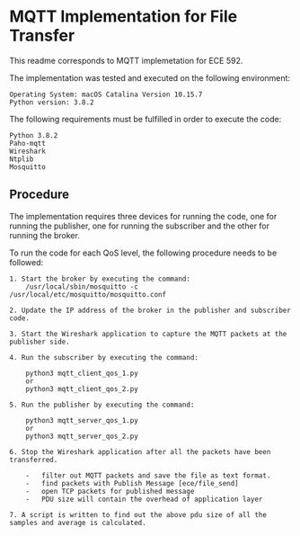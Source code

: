 # MQTT Implementation for File Transfer

This readme corresponds to MQTT implemetation for ECE 592.

The implementation was tested and executed on the following environment:

    Operating System: macOS Catalina Version 10.15.7
    Python version: 3.8.2

The following requirements must be fulfilled in order to execute the code:

    Python 3.8.2
    Paho-mqtt
    Wireshark
    Ntplib
    Mosquitto

## Procedure

The implementation requires three devices for running the code, one for running the publisher, one for running the subscriber and the other for running the broker.

To run the code for each QoS level, the following procedure needs to be followed:

    1. Start the broker by executing the command:
        /usr/local/sbin/mosquitto -c /usr/local/etc/mosquitto/mosquitto.conf

    2. Update the IP address of the broker in the publisher and subscriber code.

    3. Start the Wireshark application to capture the MQTT packets at the publisher side.

    4. Run the subscriber by executing the command:

        python3 mqtt_client_qos_1.py
        or
        python3 mqtt_client_qos_2.py

    5. Run the publisher by executing the command:

        python3 mqtt_server_qos_1.py
        or
        python3 mqtt_server_qos_2.py

    6. Stop the Wireshark application after all the packets have been transferred.

        -   filter out MQTT packets and save the file as text format.
        -   find packets with Publish Message [ece/file_send]
        -   open TCP packets for published message 
        -   PDU size will contain the overhead of application layer
    
    7. A script is written to find out the above pdu size of all the samples and average is calculated.


  